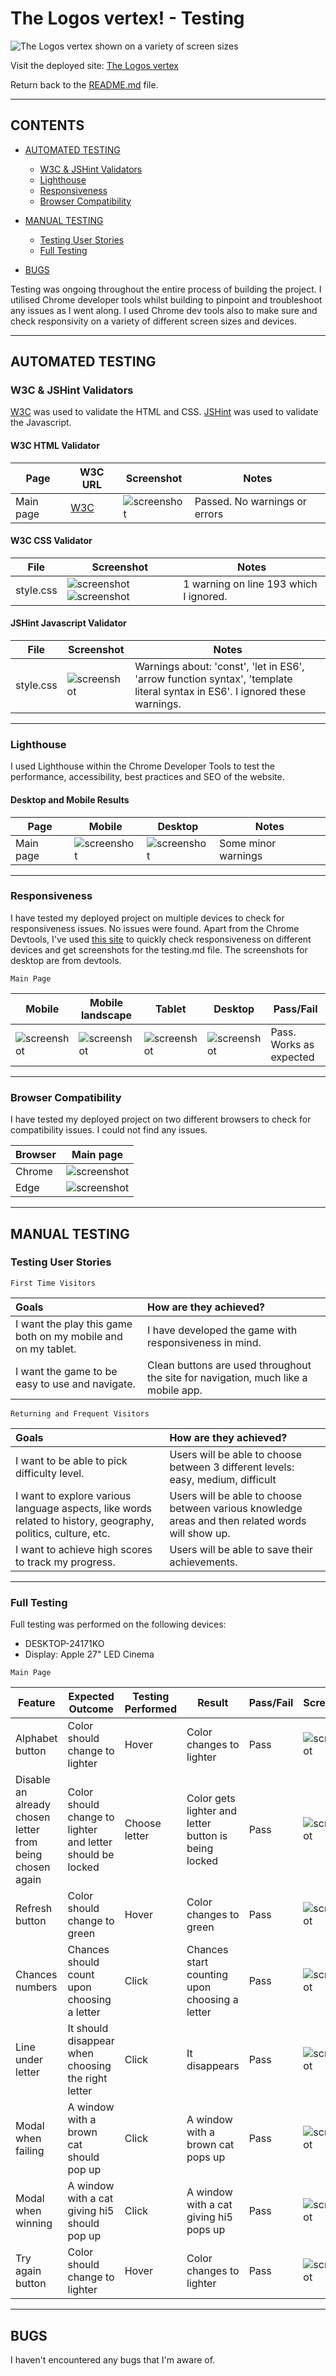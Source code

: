 # The Logos vertex! -  Testing

![The Logos vertex shown on a variety of screen sizes](documentation/testing/lv_mockup.webp)

Visit the deployed site: [The Logos vertex](https://kikiberg.github.io/Logos-vertex/)

Return back to the [README.md](README.md) file.

- - -

## CONTENTS

* [AUTOMATED TESTING](#automated-testing)
  * [W3C & JSHint Validators](#validators)
  * [Lighthouse](#lighthouse)
  * [Responsiveness](#responsiveness)
  * [Browser Compatibility](#browser-compatibility)

* [MANUAL TESTING](#manual-testing)
  * [Testing User Stories](#testing-user-stories)
  * [Full Testing](#full-testing)

* [BUGS](#bugs)


Testing was ongoing throughout the entire process of building the project. I utilised Chrome developer tools whilst building to pinpoint and troubleshoot any issues as I went along.
I used Chrome dev tools also to make sure and check responsivity on a variety of different screen sizes and devices.

- - -

## AUTOMATED TESTING

### W3C & JSHint Validators

[W3C](https://validator.w3.org/) was used to validate the HTML and CSS.
[JSHint](https://jshint.com/) was used to validate the Javascript.

#### W3C HTML Validator

Page | W3C URL | Screenshot | Notes |
| --- | --- | --- | --- |
| Main page | [W3C](https://validator.w3.org/nu/?doc=https%3A%2F%2Fkikiberg.github.io%2FLogos-vertex%2F) | ![screenshot](documentation/testing/testing_lv_html.webp) | Passed. No warnings or errors |


#### W3C CSS Validator

File | Screenshot | Notes |
| --- | --- | --- |
| style.css | ![screenshot](documentation/testing/lv_validator_newcss.png) ![screenshot](documentation/testing/testing_lv_css_warning.webp) | 1 warning on line 193 which I ignored. |

#### JSHint Javascript Validator

File | Screenshot | Notes |
| --- | --- | --- |
| style.css | ![screenshot](documentation/testing/testing_lv_js.webp) | Warnings about: 'const', 'let in ES6', 'arrow function syntax', 'template literal syntax in ES6'. I ignored these warnings. |

- - -

### Lighthouse

I used Lighthouse within the Chrome Developer Tools to test the performance, accessibility, best practices and SEO of the website.

#### Desktop and Mobile Results

| Page | Mobile | Desktop | Notes |
| --- | --- | --- | --- |
| Main page | ![screenshot](documentation/testing/testing_lv_lighthouse_mobile.webp) | ![screenshot](documentation/testing/testing_lv_lighthouse_desktop.webp) | Some minor warnings |

- - -

### Responsiveness

I have tested my deployed project on multiple devices to check for responsiveness issues. No issues were found.
Apart from the Chrome Devtools, I've used [this site](http://www.responsinator.com/) to quickly check responsiveness on different devices and get screenshots for the testing.md file. The screenshots for desktop are from devtools.


`Main Page`

| Mobile | Mobile landscape | Tablet | Desktop | Pass/Fail |
| --- | --- | --- | --- | --- | 
| ![screenshot](documentation/testing/testing_lv_resp_mobile.webp)| ![screenshot](documentation/testing/testing_lv_resp_mobile_land.webp) | ![screenshot](documentation/testing/testing_lv_resp_tablet.webp) | ![screenshot](documentation/testing/testing_lv_resp_desktop.webp) | Pass. Works as expected |

- - -

### Browser Compatibility

I have tested my deployed project on two different browsers to check for compatibility issues. I could not find any issues.

| Browser | Main page |
| --- | --- |
| Chrome | ![screenshot](documentation/testing/testing_lv_resp_browser_chrome.webp) | 
| Edge | ![screenshot](documentation/testing/testing_lv_resp_browser_edge.webp) | 

- - -

## MANUAL TESTING

### Testing User Stories

`First Time Visitors`

| Goals | How are they achieved? |
| :--- | :--- |
| I want the play this game both on my mobile and on my tablet. | I have developed the game with responsiveness in mind.|
| I want the game to be easy to use and navigate.| Clean buttons are used throughout the site for navigation, much like a mobile app.|

`Returning and Frequent Visitors`

|  Goals | How are they achieved? |
| :--- | :--- |
| I want to be able to pick difficulty level.| Users will be able to choose between 3 different levels: easy, medium, difficult |
| I want to explore various language aspects, like words related to history, geography, politics, culture, etc.| Users will be able to choose between various knowledge areas and then related words will show up. |
| I want to achieve high scores to track my progress.| Users will be able to save their achievements. |

- - -

### Full Testing

Full testing was performed on the following devices:

* DESKTOP-24171KO
* Display: Apple 27" LED Cinema

`Main Page`

| Feature | Expected Outcome | Testing Performed | Result | Pass/Fail | Screenshot |
| --- | --- | --- | --- | --- | --- |
| Alphabet button | Color should change to lighter | Hover | Color changes to lighter | Pass | ![screenshot](documentation/testing/testing_lv_ft_alphabet_hover.webp) |
| Disable an already chosen letter from being chosen again  | Color should change to lighter and letter should be locked | Choose letter | Color gets lighter and letter button is being locked | Pass | ![screenshot](documentation/testing/testing_lv_ft_alphabet_chosen.webp) |
| Refresh button | Color should change to green | Hover | Color changes to green | Pass | ![screenshot](documentation/testing/testing_lv_ft_refresh_button.webp) |
| Chances numbers | Chances should count upon choosing a letter  | Click | Chances start counting upon choosing a letter | Pass | ![screenshot](documentation/testing/testing_lv_ft_chances.webp) |
| Line under letter | It should disappear when choosing the right letter | Click | It disappears | Pass | ![screenshot](documentation/testing/testing_lv_ft_refresh_lineunderletter.webp) |
| Modal when failing| A window with a brown cat should pop up  | Click | A window with a brown cat pops up | Pass | ![screenshot](documentation/testing/testing_lv_ft_modalfail.webp) |
| Modal when winning| A window with a cat giving hi5 should pop up  | Click | A window with a cat giving hi5 pops up  | Pass | ![screenshot](documentation/testing/testing_lv_ft_modalwin.webp) |
| Try again button | Color should change to lighter | Hover | Color changes to lighter | Pass | ![screenshot](documentation/testing/testing_lv_ft_refresh_tryagainbtn.webp) |


- - -


## BUGS

I haven't encountered any bugs that I'm aware of.

